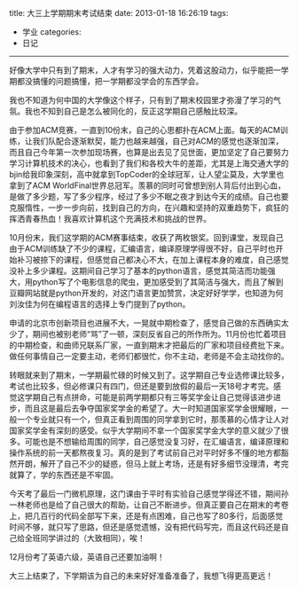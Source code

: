 title: 大三上学期期末考试结束
date: 2013-01-18 16:26:19
tags:
- 学业
categories:
- 日记
---

好像大学中只有到了期末，人才有学习的强大动力，凭着这股动力，似乎能把一学期都没搞懂的问题搞懂，把一学期都没学会的东西学会。

我也不知道为何中国的大学像这个样子，只有到了期末校园里才弥漫了学习的气氛。我也不知到自己是怎么被同化的，反正这学期自己感触比较深。

由于参加ACM竞赛，一直到10份末，自己的心思都扑在ACM上面。每天的ACM训练，让我们队配合逐渐默契，能力也越来越强，自己对ACM的感觉也逐渐加深，而且自己今年第一次参加现场赛，也算是出去见了见世面，更加坚定了自己要努力学习计算机技术的决心，也看到了我们和各校大牛的差距，尤其是上海交通大学的bjin给我印象深刻，高中就拿到TopCoder的全球冠军，让人望尘莫及，大学里也拿到了ACM WorldFinal世界总冠军。羡慕的同时可曾想到别人背后付出到心血，是做了多少题，写了多少程序，经过了多少不眠之夜才到达今天的成绩。自己也要克服惰性，一步一步向前，找到自己的方向，在兴趣和坚持的双重趋势下，疯狂的挥洒青春热血！我喜欢计算机这个充满技术和挑战的世界。

10月份末，我们这学期的ACM赛事结束，收获了两枚银奖。回到课堂，发现自己由于ACM训练缺了不少的课程，汇编语言，编译原理学得很不好，自己平时也开始补习被捺下的课程，但感觉自己都决心不大，在加上课程本身的难度，自己感觉没补上多少课程。这期间自己学习了基本的python语言，感觉其简洁而功能强大，用python写了个电影信息的爬虫，更加感受到了其简洁与强大，而且了解到豆瓣网站就是python开发的，对这门语言更加赞赏，决定好好学学，也知道为何刘汝佳为何在编程语言的选择上专门提到了python。

申请的北京市创新项目也进展不大，一晃就中期检查了，感觉自己做的东西确实太少了，期间也被别老师“骂”了一顿，深刻反省自己的所作所为。11月份也忙着项目的中期检查，和曲师兄联系厂家，一直到期末才把最后的厂家和项目经费批下来。做任何事情自己一定要主动，老师们都很忙，你不主动，老师是不会主动找你的。

转眼就来到了期末，一学期最忙碌的时候又到了。这学期自己专业选修课比较多，考试也比较多，但必修课只有四门，但还是要到放假的最后一天18号才考完。感觉这学期自己有点拼命，可能是前两学期都只有三等奖学金让自己觉得该进步进步，而且这是最后去争夺国家奖学金的希望了。大一时知道国家奖学金很耀眼，一般一个专业就只有一个，但真正看到周围的同学拿到它时，那羡慕的心情才让人对国家奖学金有深刻的感受。似乎大学期间不拿一个国家奖学金大学的意义就少了很多。可能也是不想输给周围的同学，自己感觉没复习好，在汇编语言，编译原理和操作系统的前一天都熬夜复习。真的是到了考试前自己对平时好多不懂的地方都豁然开朗，解开了自己不少的疑惑，但马上就上考场，还是有好多细节没理清，考完就算了，学的东西还是不牢固。

今天考了最后一门微机原理，这门课由于平时有实验自己感觉学得还不错，期间孙一林老师也是给了自己很大的帮助，让自己不断进步。但真正要自己在期末的考卷上，把几百行的代码全部写下来，还是有点困难，自己也写了80多行，后面感觉时间不够，就只写了思路，但还是感觉遗憾，没有把代码写完，而且这代码还是自己给全班同学讲过的（大致相同），唉！

12月份考了英语六级，英语自己还要加油啊！

大三上结束了，下学期该为自己的未来好好准备准备了，我想飞得更高更远！
